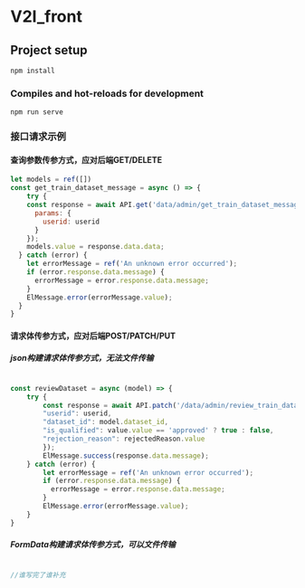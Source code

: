 # V2I_front

## Project setup
```
npm install
```

### Compiles and hot-reloads for development
```
npm run serve
```

### 接口请求示例
#### 查询参数传参方式，应对后端GET/DELETE
```javascript
let models = ref([])
const get_train_dataset_message = async () => {
    try {
    const response = await API.get('data/admin/get_train_dataset_message/', {
      params: {
        userid: userid
      }
    });
    models.value = response.data.data;
  } catch (error) {
    let errorMessage = ref('An unknown error occurred');
    if (error.response.data.message) {
      errorMessage = error.response.data.message;
    }
    ElMessage.error(errorMessage.value);
  }
}
```
#### 请求体传参方式，应对后端POST/PATCH/PUT
##### json构建请求体传参方式，无法文件传输

```javascript

const reviewDataset = async (model) => {
    try {
        const response = await API.patch('/data/admin/review_train_dataset/', {
        "userid": userid,
        "dataset_id": model.dataset_id,
        "is_qualified": value.value == 'approved' ? true : false,
        "rejection_reason": rejectedReason.value
        });
        ElMessage.success(response.data.message);
    } catch (error) {
        let errorMessage = ref('An unknown error occurred');
        if (error.response.data.message) {
          errorMessage = error.response.data.message;
        }
        ElMessage.error(errorMessage.value);
    }
}
```

##### FormData构建请求体传参方式，可以文件传输
```javascript

//谁写完了谁补充
```